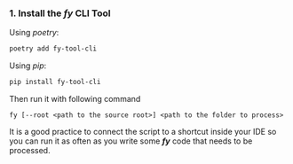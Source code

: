 ### 1. Install the ___fy___ CLI Tool

Using _poetry_:

```bash
poetry add fy-tool-cli
```

Using _pip_:

```bash
pip install fy-tool-cli
```

Then run it with following command

```shell
fy [--root <path to the source root>] <path to the folder to process>
```

It is a good practice to connect the script to a shortcut inside your IDE so you can run it as often as you write some ___fy___ code that needs to be processed.
